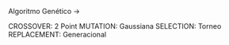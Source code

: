 Algoritmo Genético -> 

CROSSOVER: 2 Point
MUTATION: Gaussiana
SELECTION: Torneo
REPLACEMENT: Generacional 